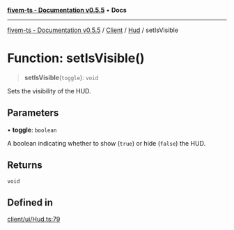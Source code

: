 [**fivem-ts - Documentation v0.5.5**](../../../../../README.md) • **Docs**

***

[fivem-ts - Documentation v0.5.5](../../../../../README.md) / [Client](../../../README.md) / [Hud](../README.md) / setIsVisible

# Function: setIsVisible()

> **setIsVisible**(`toggle`): `void`

Sets the visibility of the HUD.

## Parameters

• **toggle**: `boolean`

A boolean indicating whether to show (`true`) or hide (`false`) the HUD.

## Returns

`void`

## Defined in

[client/ui/Hud.ts:79](https://github.com/Purpose-Dev/fivem-ts/blob/main/src/client/ui/Hud.ts#L79)
